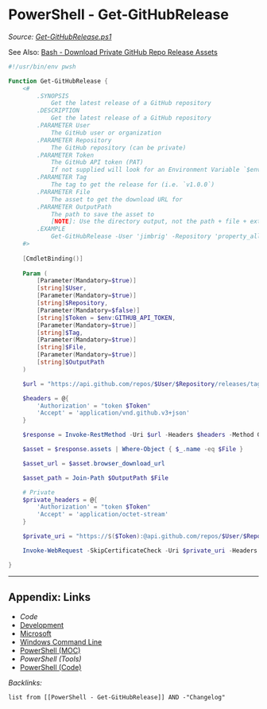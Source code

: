# PowerShell - Get-GitHubRelease

*Source: [Get-GitHubRelease.ps1](https://gist.github.com/jimbrig/03aa65c9b20dc3ad86bbb442f723672a)*

See Also: [Bash - Download Private GitHub Repo Release Assets](../Bash/Bash%20-%20Download%20Private%20GitHub%20Repo%20Release%20Assets.md)

````powershell
#!/usr/bin/env pwsh

Function Get-GitHubRelease {
    <#
        .SYNOPSIS
            Get the latest release of a GitHub repository
        .DESCRIPTION
            Get the latest release of a GitHub repository
        .PARAMETER User
            The GitHub user or organization
        .PARAMETER Repository
            The GitHub repository (can be private)
        .PARAMETER Token
            The GitHub API token (PAT)
            If not supplied will look for an Environment Variable `$env:GITHUB_API_TOKEN`.
        .PARAMETER Tag
            The tag to get the release for (i.e. `v1.0.0`)
        .PARAMETER File
            The asset to get the download URL for
        .PARAMETER OutputPath
            The path to save the asset to
            [NOTE]: Use the directory output, not the path + file + extension.
        .EXAMPLE
            Get-GitHubRelease -User 'jimbrig' -Repository 'property_allocation_demo' -Tag 'v1.0.0' -Asset 'property_allocation_demo-master.zip' -OutputPath "$HOME\Downloads"
    #>
    
    [CmdletBinding()]
    
    Param (
        [Parameter(Mandatory=$true)]
        [string]$User,
        [Parameter(Mandatory=$true)]
        [string]$Repository,
        [Parameter(Mandatory=$false)]
        [string]$Token = $env:GITHUB_API_TOKEN,
        [Parameter(Mandatory=$true)]
        [string]$Tag,
        [Parameter(Mandatory=$true)]
        [string]$File,
        [Parameter(Mandatory=$true)]
        [string]$OutputPath
    )

    $url = "https://api.github.com/repos/$User/$Repository/releases/tags/$Tag"

    $headers = @{
        'Authorization' = "token $Token"
        'Accept' = 'application/vnd.github.v3+json'
    }

    $response = Invoke-RestMethod -Uri $url -Headers $headers -Method Get

    $asset = $response.assets | Where-Object { $_.name -eq $File }

    $asset_url = $asset.browser_download_url

    $asset_path = Join-Path $OutputPath $File

    # Private
    $private_headers = @{
        'Authorization' = "token $Token"
        'Accept' = 'application/octet-stream'
    } 

    $private_uri = "https://$($Token):@api.github.com/repos/$User/$Repository/releases/assets/$($asset.id)"

    Invoke-WebRequest -SkipCertificateCheck -Uri $private_uri -Headers $private_headers -OutFile $asset_path -Resume -PassThru

}
````

---

## Appendix: Links

* *Code*
* [Development](../../MOCs/Development.md)
* [Microsoft](../../MOCs/Microsoft.md)
* [Windows Command Line](../../../3-Resources/Tools/Developer%20Tools/Shell/Microsoft%20DOS.md)
* [PowerShell (MOC)](../../MOCs/PowerShell.md)
* *PowerShell (Tools)*
* [PowerShell (Code)](_README.md)

*Backlinks:*

````dataview
list from [[PowerShell - Get-GitHubRelease]] AND -"Changelog"
````
